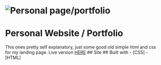 # ![Personal page/portfolio](https://iharsh234.github.io/WebApp/images/demo/demo_landing.JPG)
# Personal Website / Portfolio
<p> This ones pretty self explanatory, just some good old simple html and css for my landing page. Live version <a href="https://dannyleewalasek.github.io/">HERE</a>
## Site
## Built with 
- [CSS]
- [HTML]

